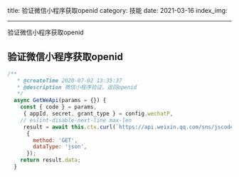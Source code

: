 title: 验证微信小程序获取openid
category: 技能
date: 2021-03-16
index_img: 

---

验证微信小程序获取openid

<!--more-->

## 验证微信小程序获取openid

```js
/**
   * @createTime 2020-07-02 13:35:37
   * @description 微信小程序验证，返回openid
   */
  async GetWeApi(params = {}) {
    const { code } = params,
     { appId, secret, grant_type } = config.wechatP,
    // eslint-disable-next-line max-len
     result = await this.ctx.curl(`https://api.weixin.qq.com/sns/jscode2session?appid=${appId}&secret=${secret}&js_code=${code}&grant_type=${grant_type}`,
      {
        method: 'GET',
        dataType: 'json',
      });
    return result.data;
  }
```

